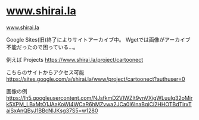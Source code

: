 # www.shirai.la
www.shirai.la

Google Sites(旧)終了によりサイトアーカイブ中。
Wgetでは画像がアーカイブ不能だったので困っている…。

例えば Projects
https://www.shirai.la/project/cartoonect


こちらのサイトからアクセス可能
https://sites.google.com/a/shirai.la/www/project/cartoonect?authuser=0

画像の例
https://lh5.googleusercontent.com/NJsfkmD2VIWZIt9vnVXigWLuuIg32oMirk5XPM_LBxMtO1JAaKoWI4WCaR6hMZvwa2JCa0I6lnaBqiCi2HHOTBdTirxTaiSxAnQByJ1BBcNlJKsg37S5=w1280
